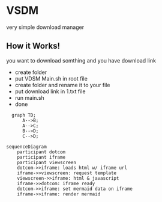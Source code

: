# VSDM
very simple download manager

## How it Works!
you want to download somthing and you have download link

- create folder
- put VDSM Main.sh in root file 
- create folder and rename it to your file
- put download link in 1.txt file
- run main.sh
- done

```mermaid
  graph TD;
      A-->B;
      A-->C;
      B-->D;
      C-->D;
```
```mermaid
sequenceDiagram
    participant dotcom
    participant iframe
    participant viewscreen
    dotcom->>iframe: loads html w/ iframe url
    iframe->>viewscreen: request template
    viewscreen->>iframe: html & javascript
    iframe->>dotcom: iframe ready
    dotcom->>iframe: set mermaid data on iframe
    iframe->>iframe: render mermaid
```
